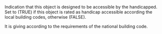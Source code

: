 Indication that this object is designed to be accessible by the handicapped. Set to (TRUE) if this object is rated as handicap accessible according the local building codes, otherwise (FALSE).

It is giving according to the requirements of the national building code.

